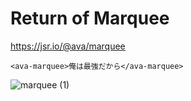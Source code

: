 # Return of Marquee

https://jsr.io/@ava/marquee

`<ava-marquee>俺は最強だから</ava-marquee>`

![marquee (1)](https://github.com/user-attachments/assets/bec8ef3c-b4dd-4283-bf0d-326c425b7839)

